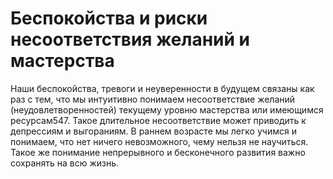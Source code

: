 # Беспокойства и риски несоответствия желаний и мастерства

Наши беспокойства, тревоги и неуверенности в будущем связаны как раз с тем, что мы интуитивно понимаем несоответствие желаний (неудовлетворенностей) текущему уровню мастерства или имеющимся ресурсам547. Такое длительное несоответствие может приводить к депрессиям и выгораниям. В раннем возрасте мы легко учимся и понимаем, что нет ничего невозможного, чему нельзя не научиться. Такое же понимание непрерывного и бесконечного развития важно сохранять на всю жизнь.
